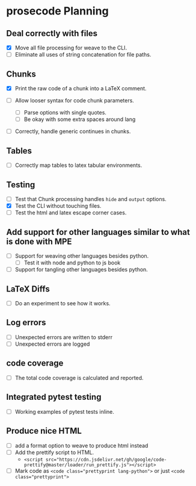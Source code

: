 # prosecode Planning

## Deal correctly with files

- [x] Move all file processing for weave to the CLI.
- [ ] Eliminate all uses of string concatenation for file paths.

## Chunks

- [x] Print the raw code of a chunk into a LaTeX comment.

- [ ] Allow looser syntax for code chunk parameters.
  - [ ] Parse options with single quotes.
  - [ ] Be okay with some extra spaces around lang

- [ ] Correctly, handle generic continues in chunks.

## Tables

- [ ] Correctly map tables to latex tabular environments.

## Testing

- [ ] Test that Chunk processing handles `hide` and `output` options.
- [x] Test the CLI without touching files.
- [ ] Test the html and latex escape corner cases.

## Add support for other languages similar to what is done with MPE

- [ ] Support for weaving other languages besides python.
  - [ ] Test it with node and python to js book

- [ ] Support for tangling other languages besides python.

## LaTeX Diffs

- [ ] Do an experiment to see how it works.

## Log errors

- [ ] Unexpected errors are written to stderr
- [ ] Unexpected errors are logged

## code coverage

- [ ] The total code coverage is calculated and reported.

## Integrated pytest testing

- [ ] Working examples of pytest tests inline.

## Produce nice HTML

- [ ] add a format option to weave to produce html instead
- [ ] Add the prettify script to HTML.
  - `<script src="https://cdn.jsdelivr.net/gh/google/code-prettify@master/loader/run_prettify.js"></script>`
- [ ] Mark code as `<code class="prettyprint lang-python">` or just `<code class="prettyprint">`
